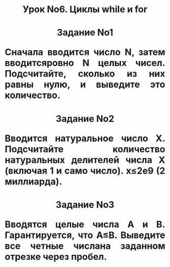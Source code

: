 <h1 align="center">Урок No6. Циклы while и for <a href="https://daniilshat.ru/" target="_blank"></a>
<h1 align="center">Задание No1<p>
<p align="justify">Сначала вводится число N, затем вводитсяровно N целых чисел. Подсчитайте, сколько из них равны нулю, и выведите это количество.</p>
</p>
<h1 align="center">Задание No2<p>
<p align="justify">Вводится натуральное число X. Подсчитайте количество натуральных делителей числа X (включая 1 и само число). x≤2e9 (2 миллиарда).</p>
</p></a>
<h1 align="center">Задание No3<p>
<p align="justify">Вводятся целые числа A и B. Гарантируется, что A≤B. Выведите все четные числана заданном отрезке через пробел.</p>
</p></a>
